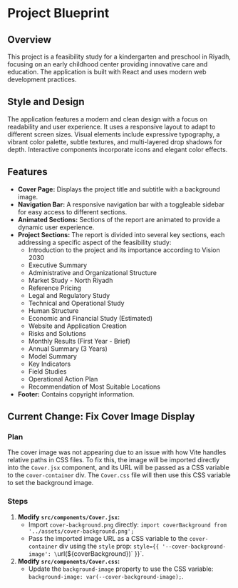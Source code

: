 # Project Blueprint

## Overview
This project is a feasibility study for a kindergarten and preschool in Riyadh, focusing on an early childhood center providing innovative care and education. The application is built with React and uses modern web development practices.

## Style and Design
The application features a modern and clean design with a focus on readability and user experience. It uses a responsive layout to adapt to different screen sizes. Visual elements include expressive typography, a vibrant color palette, subtle textures, and multi-layered drop shadows for depth. Interactive components incorporate icons and elegant color effects.

## Features
- **Cover Page:** Displays the project title and subtitle with a background image.
- **Navigation Bar:** A responsive navigation bar with a toggleable sidebar for easy access to different sections.
- **Animated Sections:** Sections of the report are animated to provide a dynamic user experience.
- **Project Sections:** The report is divided into several key sections, each addressing a specific aspect of the feasibility study:
    - Introduction to the project and its importance according to Vision 2030
    - Executive Summary
    - Administrative and Organizational Structure
    - Market Study - North Riyadh
    - Reference Pricing
    - Legal and Regulatory Study
    - Technical and Operational Study
    - Human Structure
    - Economic and Financial Study (Estimated)
    - Website and Application Creation
    - Risks and Solutions
    - Monthly Results (First Year - Brief)
    - Annual Summary (3 Years)
    - Model Summary
    - Key Indicators
    - Field Studies
    - Operational Action Plan
    - Recommendation of Most Suitable Locations
- **Footer:** Contains copyright information.

## Current Change: Fix Cover Image Display

### Plan
The cover image was not appearing due to an issue with how Vite handles relative paths in CSS files. To fix this, the image will be imported directly into the `Cover.jsx` component, and its URL will be passed as a CSS variable to the `cover-container` div. The `Cover.css` file will then use this CSS variable to set the background image.

### Steps
1.  **Modify `src/components/Cover.jsx`:**
    - Import `cover-background.png` directly: `import coverBackground from '../assets/cover-background.png';`
    - Pass the imported image URL as a CSS variable to the `cover-container` div using the `style` prop: `style={{ '--cover-background-image': \`url(${coverBackground})\` }}`.
2.  **Modify `src/components/Cover.css`:**
    - Update the `background-image` property to use the CSS variable: `background-image: var(--cover-background-image);`.